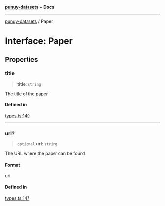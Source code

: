 [**punuy-datasets**](../README.md) • **Docs**

***

[punuy-datasets](../README.md) / Paper

# Interface: Paper

## Properties

### title

> **title**: `string`

The title of the paper

#### Defined in

[types.ts:140](https://github.com/andrefs/punuy-datasets/blob/59863e7de584dc14c9b26d5b10b8c2f8e30a51b5/src/lib/types.ts#L140)

***

### url?

> `optional` **url**: `string`

The URL where the paper can be found

#### Format

uri

#### Defined in

[types.ts:147](https://github.com/andrefs/punuy-datasets/blob/59863e7de584dc14c9b26d5b10b8c2f8e30a51b5/src/lib/types.ts#L147)
